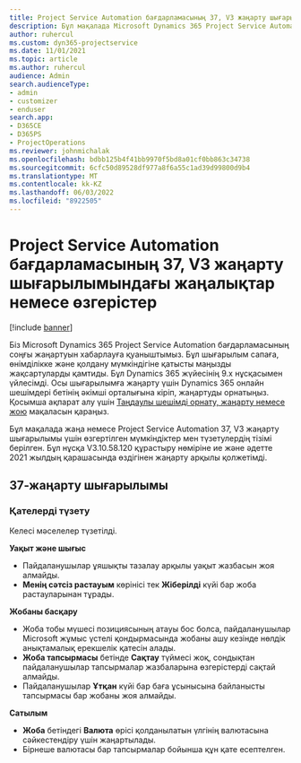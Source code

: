 ```yaml
---
title: Project Service Automation бағдарламасының 37, V3 жаңарту шығарылымындағы жаңалықтар немесе өзгерістер
description: Бұл мақалада Microsoft Dynamics 365 Project Service Automation 37, V3 жаңарту шығарылымындағы қолжетімді мүмкіндіктер мен түзетулердің тізімі берілген.
author: ruhercul
ms.custom: dyn365-projectservice
ms.date: 11/01/2021
ms.topic: article
ms.author: ruhercul
audience: Admin
search.audienceType:
- admin
- customizer
- enduser
search.app:
- D365CE
- D365PS
- ProjectOperations
ms.reviewer: johnmichalak
ms.openlocfilehash: bdbb125b4f41bb9970f5bd8a01cf0bb863c34738
ms.sourcegitcommit: 6cfc50d89528df977a8f6a55c1ad39d99800d9b4
ms.translationtype: MT
ms.contentlocale: kk-KZ
ms.lasthandoff: 06/03/2022
ms.locfileid: "8922505"
---
```

# <a name="whats-new-or-changed-in-project-service-automation-update-release-37-v3"></a>Project Service Automation бағдарламасының 37, V3 жаңарту шығарылымындағы жаңалықтар немесе өзгерістер

[!include [banner](../includes/psa-now-project-operations.md)]

Біз Microsoft Dynamics 365 Project Service Automation бағдарламасының соңғы жаңартуын хабарлауға қуаныштымыз. Бұл шығарылым сапаға, өнімділікке және қолдану мүмкіндігіне қатысты маңызды жақсартуларды қамтиды. Бұл Dynamics 365 жүйесінің 9.x нұсқасымен үйлесімді. Осы шығарылымға жаңарту үшін Dynamics 365 онлайн шешімдері бетінің әкімші орталығына кіріп, жаңартуды орнатыңыз. Қосымша ақпарат алу үшін [Таңдаулы шешімді орнату, жаңарту немесе жою](/power-platform/admin/install-remove-preferred-solution) мақаласын қараңыз.

Бұл мақалада жаңа немесе Project Service Automation 37, V3 жаңарту шығарылымы үшін өзгертілген мүмкіндіктер мен түзетулердің тізімі берілген. Бұл нұсқа V3.10.58.120 құрастыру нөміріне ие және әдетте 2021 жылдың қарашасында өздігінен жаңарту арқылы қолжетімді.

## <a name="update-release-37"></a>37-жаңарту шығарылымы

### <a name="bug-fixes"></a>Қателерді түзету

Келесі мәселелер түзетілді.

**Уақыт және шығыс**
- Пайдаланушылар ұяшықты тазалау арқылы уақыт жазбасын жоя алмайды.
- **Менің сәтсіз растауым** көрінісі тек **Жіберілді** күйі бар жоба растауларынан тұрады.

**Жобаны басқару**
- Жоба тобы мүшесі позициясының атауы бос болса, пайдаланушылар Microsoft жұмыс үстелі қондырмасында жобаны ашу кезінде нөлдік анықтамалық ерекшелік қатесін алады.
- **Жоба тапсырмасы** бетінде **Сақтау** түймесі жоқ, сондықтан пайдаланушылар тапсырмалар жазбаларына өзгерістерді сақтай алмайды.
- Пайдаланушылар **Ұтқан** күйі бар баға ұсынысына байланысты тапсырмасы бар жобаны жоя алмайды.

**Сатылым**
- **Жоба** бетіндегі **Валюта** өрісі қолданылатын үлгінің валютасына сәйкестендіру үшін жаңартылады.
- Бірнеше валютасы бар тапсырмалар бойынша құн қате есептелген.
